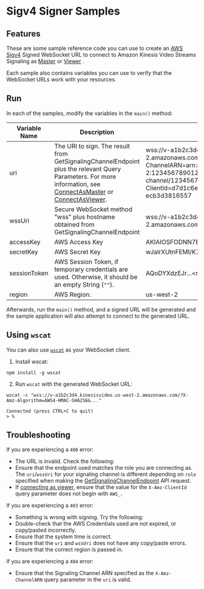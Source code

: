 # Sigv4 Signer Samples

## Features

These are some sample reference code you can use to create
an [AWS Sigv4](https://docs.aws.amazon.com/AmazonS3/latest/API/sigv4-query-string-auth.html)
Signed WebSocket URL to connect to Amazon Kinesis Video Streams Signaling
as [Master](https://docs.aws.amazon.com/kinesisvideostreams-webrtc-dg/latest/devguide/kvswebrtc-websocket-apis-2.html)
or [Viewer](https://docs.aws.amazon.com/kinesisvideostreams-webrtc-dg/latest/devguide/kvswebrtc-websocket-apis-1.html)
.

Each sample also contains variables you can use to verify that the WebSocket
URLs work with your resources.

## Run

In each of the samples, modify the variables in the `main()` method:

| Variable Name | Description                                                                                                                                                                                                                                                                                                                                                                              | Example                                                                                                                                                                                                   |
|---------------|------------------------------------------------------------------------------------------------------------------------------------------------------------------------------------------------------------------------------------------------------------------------------------------------------------------------------------------------------------------------------------------|-----------------------------------------------------------------------------------------------------------------------------------------------------------------------------------------------------------|
| uri | The URI to sign. The result from GetSignalingChannelEndpoint plus the relevant Query Parameters. For more information, see [ConnectAsMaster](https://docs.aws.amazon.com/kinesisvideostreams-webrtc-dg/latest/devguide/kvswebrtc-websocket-apis-2.html) or [ConnectAsViewer](https://docs.aws.amazon.com/kinesisvideostreams-webrtc-dg/latest/devguide/kvswebrtc-websocket-apis-1.html). | wss://v-a1b2c3d4.kinesisvideo.us-west-2.amazonaws.com?X-Amz-ChannelARN=arn:aws:kinesisvideo:us-west-2:123456789012:channel/demo-channel/1234567890123&X-Amz-ClientId=d7d1c6e2-9cb0-4d61-bea9-ecb3d3816557 |
| wssUri | Secure WebSocket method "wss" plus hostname obtained from GetSignalingChannelEndpoint                                                                                                                                                                                                                                                                                                    | wss://v-a1b2c3d4.kinesisvideo.us-west-2.amazonaws.com                                                                                                                                                     |
| accessKey | AWS Access Key                                                                                                                                                                                                                                                                                                                                                                           | AKIAIOSFODNN7EXAMPLE                                                                                                                                                                                      |
| secretKey | AWS Secret Key                                                                                                                                                                                                                                                                                                                                                                           | wJalrXUtnFEMI/K7MDENG/bPxRfiCYEXAMPLEKEY                                                                                                                                                                  |
| sessionToken | AWS Session Token, if temporary credentials are used. Otherwise, it should be an empty String (`""`).                                                                                                                                                                                                                                                                                      | AQoDYXdzEJr...\<remainder of token\>
| region | AWS Region.                                                                                                                                                                                                                                                                                                                                                                              | us-west-2                                                                                                                                                                                                 |

Afterwards, run the `main()` method, and a signed URL will be generated and the
sample application will also attempt to connect to the generated URL.

## Using `wscat`

You can also use [`wscat`](https://www.npmjs.com/package/wscat) as your
WebSocket client.

1. Install wscat:

```shell
npm install -g wscat
```

2. Run `wscat` with the generated WebSocket URL:

```shell
wscat -c "wss://v-a1b2c3d4.kinesisvideo.us-west-2.amazonaws.com/?X-Amz-Algorithm=AWS4-HMAC-SHA256&..."
```

```shell
Connected (press CTRL+C to quit)
> %     
```

## Troubleshooting

If you are experiencing a `400` error:
* The URL is invalid. Check the following:
* Ensure that the endpoint used matches the role you are connecting as. The `uri`/`wssUri` for your signaling channel is different depending on `role` specified when making the [GetSignalingChannelEndpoint](https://docs.aws.amazon.com/kinesisvideostreams/latest/dg/API_GetSignalingChannelEndpoint.html) API request.
* If [connecting as viewer](https://docs.aws.amazon.com/kinesisvideostreams-webrtc-dg/latest/devguide/kvswebrtc-websocket-apis-1.html), ensure that the value for the `X-Amz-ClientId` query parameter does not begin with `AWS_`.

If you are experiencing a `403` error:
* Something is wrong with signing. Try the following:
* Double-check that the AWS Credentials used are not expired, or copy/pasted incorrectly.
* Ensure that the system time is correct.
* Ensure that the `uri` and `wssUri` does not have any copy/paste errors.
* Ensure that the correct region is passed in.

If you are experiencing a `404` error:
* Ensure that the Signaling Channel ARN specified as the `X-Amz-ChannelARN` query parameter in the `uri` is valid. 

